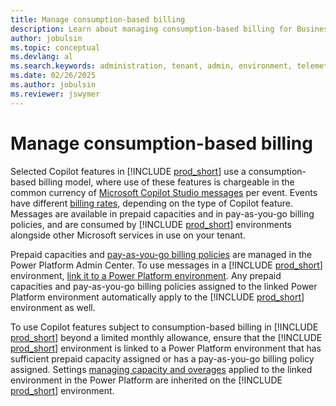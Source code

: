 ```yaml
---
title: Manage consumption-based billing
description: Learn about managing consumption-based billing for Business Central
author: jobulsin
ms.topic: conceptual
ms.devlang: al
ms.search.keywords: administration, tenant, admin, environment, telemetry, billing
ms.date: 02/26/2025
ms.author: jobulsin
ms.reviewer: jswymer
---
```


# Manage consumption-based billing

Selected Copilot features in [!INCLUDE [prod_short](../includes/prod_short.md)] use a consumption-based billing model, where use of these features is chargeable in the common currency of [Microsoft Copilot Studio messages](/microsoft-copilot-studio/billing-licensing) per event. Events have different [billing rates](/microsoft-copilot-studio/requirements-messages-management), depending on the type of Copilot feature. Messages are available in prepaid capacities and in pay-as-you-go billing policies, and are consumed by [!INCLUDE [prod_short](../includes/prod_short.md)] environments alongside other Microsoft services in use on your tenant.

Prepaid capacities and [pay-as-you-go billing policies](/power-platform/admin/pay-as-you-go-overview) are managed in the Power Platform Admin Center. To use messages in a [!INCLUDE [prod_short](../includes/prod_short.md)] environment, [link it to a Power Platform environment](tenant-admin-center-environments.md#linked-power-platform-environment). Any prepaid capacities and pay-as-you-go billing policies assigned to the linked Power Platform environment automatically apply to the [!INCLUDE [prod_short](../includes/prod_short.md)] environment as well.

To use Copilot features subject to consumption-based billing in [!INCLUDE [prod_short](../includes/prod_short.md)] beyond a limited monthly allowance, ensure that the [!INCLUDE [prod_short](../includes/prod_short.md)] environment is linked to a Power Platform environment that has sufficient prepaid capacity assigned or has a pay-as-you-go billing policy assigned. Settings [managing capacity and overages](/power-platform/admin/manage-copilot-studio-messages-capacity) applied to the linked environment in the Power Platform are inherited on the [!INCLUDE [prod_short](../includes/prod_short.md)] environment.
